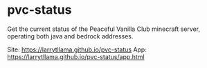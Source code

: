 # pvc-status
Get the current status of the Peaceful Vanilla Club minecraft server, operating both java and bedrock addresses.

Site: https://larrytllama.github.io/pvc-status
App: https://larrytllama.github.io/pvc-status/app.html
